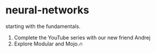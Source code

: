 # neural-networks

starting with the fundamentals. 

1. Complete the YouTube series with our new friend Andrej
2. Explore Modular and Mojo.:fire:
